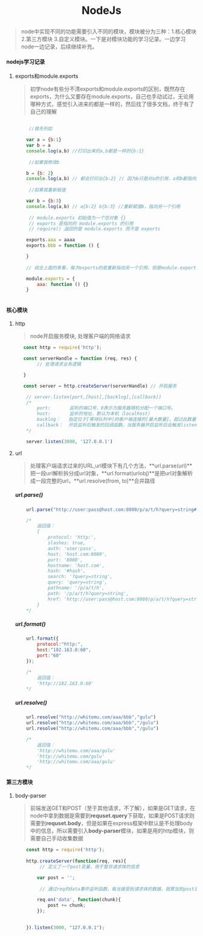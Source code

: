 # <p align = "center"> NodeJs </p>

> node中实现不同的功能需要引入不同的模块，模块被分为三种：1.核心模块 2.第三方模块 3.自定义模块。一下是对模块功能的学习记录。一边学习node一边记录，后续继续补充。

#### nodejs学习记录

1. exports和module.exports

    > 初学node有些分不清exports和module.exports的区别，既然存在exports，为什么又要存在module.exports，自己也手动试过，无论用哪种方式，感觉引入进来的都是一样的，然后找了很多文档，终于有了自己的理解

    ```js
        
         //首先列如

        var a = {b:1}
        var b = a
        console.log(a,b) //打印出来的a,b都是一样的{b:1}
          
         //如果我修改b

        b = {b: 2}
        console.log(a,b) // 都会打印出{b:2} // 因为b只是对a的引用，a和b都指向同一个地方
          
         //如果我重新赋值

        var b = {b:3}
        console.log(a,b) // a{b:2} b{b:3} //重新赋值b，指向另一个引用
        
         // module.exports 初始值为一个空对象 {}
         // exports 是指向的 module.exports 的引用
         // require() 返回的是 module.exports 而不是 exports

        exports.aaa = aaaa
        exports.bbb = function () {

        }
        
        // 结合上面的来看，每次exports的是重新指向另一个引用，但是module.exports里面没有改变

        module.exports = {
            aaa: function () {}
        }
      
    ```

#### 核心模块

1. http
    > node开启服务模块, 处理客户端的网络请求
    ```js
       const http = require('http');

       const serverHandle = function (req, res) {
            // 处理请求业务逻辑

       }

       const server = http.createServer(serverHandle) // 开启服务

        // server.listen(port,[host],[backlog],[callback])
        /*
            port:       监听的端口号，0表示为服务器随机分配一个端口号。
            host:       监听的地址，默认为本机（localhost）
            backlog：   指定位于[等待队列中]的客户端连接的[最大数量]。超过此数量，则服务器拒绝新的客户端请求。
            callback：  开启监听后触发的回调函数。当服务器开启监听后会触发listening事件，可以通过监听listening事件来代替callback回调函数。
        */

        server.listen(3000, '127.0.0.1')
    ```

2. url
    > 处理客户端请求过来的URL,url模块下有几个方法，**url.parse(url)**把一段url解析拆分成url对象，**url.format(urlobj)**是把url对象解析成一段完整的url，**url.resolve(from, to)**合并路径

    ##### url.parse()
    ```js
        url.parse("http://user:pass@host.com:8080/p/a/t/h?query=string#hash")

        /*
            返回值：
            {
                protocol: 'http:',
                slashes: true,
                auth: 'user:pass',
                host: 'host.com:8080',
                port: '8080',
                hostname: 'host.com',
                hash: '#hash',
                search: '?query=string',
                query: 'query=string',
                pathname: '/p/a/t/h',
                path: '/p/a/t/h?query=string',
                href: 'http://user:pass@host.com:8080/p/a/t/h?query=string#hash'
            }
        */
    ```
    ##### url.format()
    ```js
        url.format({
            protocol:"http:",
            host:"182.163.0:60",
            port:"60"
        });

        /*
            返回值：
            'http://182.163.0:60'
        */
    ```

    ##### url.resolve()
    ```js
        url.resolve("http://whitemu.com/aaa/bbb","gulu")
        url.resolve("http://whitemu.com/aaa/bbb","/gulu")
        url.resolve("http://whitemu.com/aaa/bbb","/gulu")

        /*
            返回值：
            'http://whitemu.com/aaa/gulu'
            'http://whitemu.com/gulu'
            'http://whitemu.com/aaa/gulu'
        */
    ```
    


#### 第三方模块

1. body-parser

    > 前端发送GET和POST（至于其他请求，不了解），如果是GET请求，在node中拿到数据是需要到**requset.query**下获取，如果是POST请求则需要到**requset.body**，但是如果在express框架中默认是不处理body中的信息，所以需要引入**body-parser**模块，如果是用的http模块，则需要自己手动收集数据

    ```js
        const http = require('http');
        
        http.createServer(function(req, res){
             // 定义了一个post变量，用于暂存请求体的信息

            var post = '';     
        
             // 通过req的data事件监听函数，每当接受到请求体的数据，就累加到post变量中

            req.on('data', function(chunk){    
                post += chunk;
            });

            
        }).listen(3000, "127.0.0.1");
    ```

